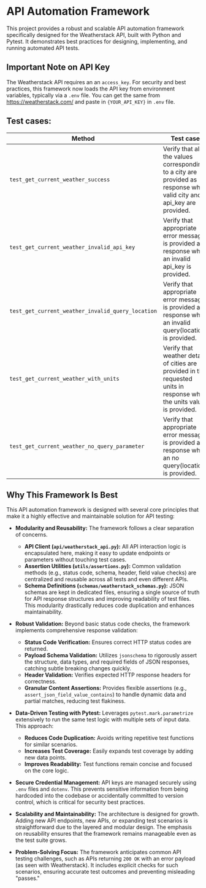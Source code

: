 # API Automation Framework

This project provides a robust and scalable API automation framework specifically designed
for the Weatherstack API, built with Python and Pytest. It demonstrates best practices for
designing, implementing, and running automated API tests.

## Important Note on API Key

The Weatherstack API requires an an `access_key`. For security and best practices,
this framework now loads the API key from environment variables, typically via a `.env` file.
You can get the same from https://weatherstack.com/ and paste in `{YOUR_API_KEY}` in `.env` file.

## Test cases:
|Method|Test case|
|---|---|
|`test_get_current_weather_success`|Verify that all the values corresponding to a city are provided as response when valid city and api_key are provided.|
|`test_get_current_weather_invalid_api_key`|Verify that appropriate error message is provided as response when an invalid api_key is provided.|
|`test_get_current_weather_invalid_query_location`|Verify that appropriate error message is provided as response when an invalid query(location) is provided.|
|`test_get_current_weather_with_units`|Verify that weather details of cities are provided in the requested units in response when the units value is provided.|
|`test_get_current_weather_no_query_parameter`|Verify that appropriate error message is provided as response when an no query(location) is provided.|

## Why This Framework Is Best

This API automation framework is designed with several core principles that make it a highly effective and maintainable solution for API testing:

* **Modularity and Reusability:** The framework follows a clear separation of concerns.
    * **API Client (`api/weatherstack_api.py`):** All API interaction logic is encapsulated here, making it easy to update endpoints or parameters without touching test cases.
    * **Assertion Utilities (`utils/assertions.py`):** Common validation methods (e.g., status code, schema, header, field value checks) are centralized and reusable across all tests and even different APIs.
    * **Schema Definitions (`schemas/weatherstack_schemas.py`):** JSON schemas are kept in dedicated files, ensuring a single source of truth for API response structures and improving readability of test files.
    This modularity drastically reduces code duplication and enhances maintainability.

* **Robust Validation:** Beyond basic status code checks, the framework implements comprehensive response validation:
    * **Status Code Verification:** Ensures correct HTTP status codes are returned.
    * **Payload Schema Validation:** Utilizes `jsonschema` to rigorously assert the structure, data types, and required fields of JSON responses, catching subtle breaking changes quickly.
    * **Header Validation:** Verifies expected HTTP response headers for correctness.
    * **Granular Content Assertions:** Provides flexible assertions (e.g., `assert_json_field_value_contains`) to handle dynamic data and partial matches, reducing test flakiness.

* **Data-Driven Testing with Pytest:** Leverages `pytest.mark.parametrize` extensively to run the same test logic with multiple sets of input data. This approach:
    * **Reduces Code Duplication:** Avoids writing repetitive test functions for similar scenarios.
    * **Increases Test Coverage:** Easily expands test coverage by adding new data points.
    * **Improves Readability:** Test functions remain concise and focused on the core logic.

* **Secure Credential Management:** API keys are managed securely using `.env` files and `dotenv`. This prevents sensitive information from being hardcoded into the codebase or accidentally committed to version control, which is critical for security best practices.

* **Scalability and Maintainability:** The architecture is designed for growth. Adding new API endpoints, new APIs, or expanding test scenarios is straightforward due to the layered and modular design. The emphasis on reusability ensures that the framework remains manageable even as the test suite grows.

* **Problem-Solving Focus:** The framework anticipates common API testing challenges, such as APIs returning `200 OK` with an error payload (as seen with Weatherstack). It includes explicit checks for such scenarios, ensuring accurate test outcomes and preventing misleading "passes."